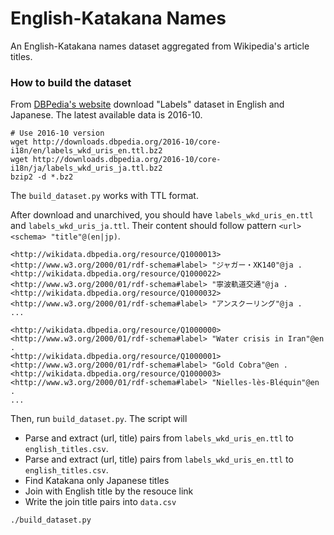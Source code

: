 # English-Katakana Names

An English-Katakana names dataset aggregated from Wikipedia's article titles.


### How to build the dataset

From [DBPedia's website](https://wiki.dbpedia.org/downloads-2016-10) download "Labels" dataset in English and Japanese. The latest available data is 2016-10.

```
# Use 2016-10 version
wget http://downloads.dbpedia.org/2016-10/core-i18n/en/labels_wkd_uris_en.ttl.bz2
wget http://downloads.dbpedia.org/2016-10/core-i18n/ja/labels_wkd_uris_ja.ttl.bz2
bzip2 -d *.bz2
```

The `build_dataset.py` works with TTL format.

After download and unarchived, you should have `labels_wkd_uris_en.ttl` and `labels_wkd_uris_ja.ttl`. Their content should follow pattern `<url> <schema> "title"@(en|jp)`.

``` 
<http://wikidata.dbpedia.org/resource/Q1000013> <http://www.w3.org/2000/01/rdf-schema#label> "ジャガー・XK140"@ja .
<http://wikidata.dbpedia.org/resource/Q1000022> <http://www.w3.org/2000/01/rdf-schema#label> "寧波軌道交通"@ja .
<http://wikidata.dbpedia.org/resource/Q1000032> <http://www.w3.org/2000/01/rdf-schema#label> "アンスクーリング"@ja .
...

<http://wikidata.dbpedia.org/resource/Q1000000> <http://www.w3.org/2000/01/rdf-schema#label> "Water crisis in Iran"@en .
<http://wikidata.dbpedia.org/resource/Q1000001> <http://www.w3.org/2000/01/rdf-schema#label> "Gold Cobra"@en .
<http://wikidata.dbpedia.org/resource/Q1000003> <http://www.w3.org/2000/01/rdf-schema#label> "Nielles-lès-Bléquin"@en .
...
```

Then, run `build_dataset.py`. The script will
- Parse and extract (url, title) pairs from `labels_wkd_uris_en.ttl` to `english_titles.csv`.
- Parse and extract (url, title) pairs from `labels_wkd_uris_en.ttl` to `english_titles.csv`.
- Find Katakana only Japanese titles
- Join with English title by the resouce link
- Write the join title pairs into `data.csv`

```
./build_dataset.py
```
